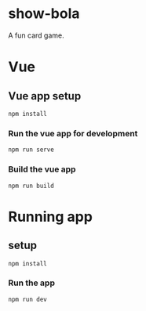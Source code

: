 # show-bola
A fun card game. 

# Vue

## Vue app setup
```
npm install
```

### Run the vue app for development
```
npm run serve
```

### Build the vue app
```
npm run build
```

# Running app

## setup
```
npm install
```

### Run the app
```
npm run dev
```

